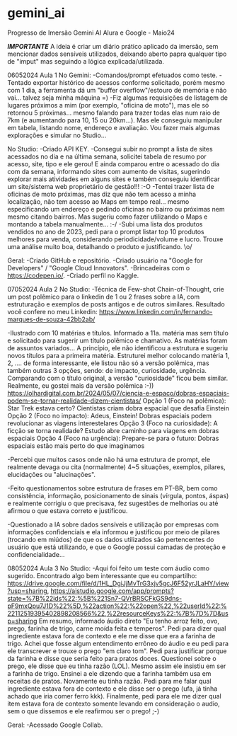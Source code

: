 # gemini_ai
Progresso de Imersão Gemini AI Alura e Google - Maio24

***IMPORTANTE***
A ideia é criar um diário prático aplicado da imersão, sem mencionar dados sensíveis utilizados, deixando aberto papra qualquer tipo de "imput" mas seguindo a lógica explicada/utilizada.


06052024 Aula 1
No Gemini:
-Comandos/prompt efetuados como teste.
-Tentado exportar histórico de acessos conforme solicitado, porém mesmo com 1 dia, a ferramenta dá um "buffer overflow"/estouro de memória e não vai... talvez seja minha máquina =)
-Fiz algumas requisições de listagem de lugares próximos a mim (por exemplo, "oficina de moto"), mas ele só retornou 5 próximas... mesmo falando para trazer todas elas num raio de 7km (e aumentando para 10, 15 ou 20km...). Mas ele conseguiu manipular em tabela, listando nome, endereço e avaliação. Vou fazer mais algumas explorações e simular no Studio...

No Studio:
-Criado API KEY.
-Consegui subir no prompt a lista de sites acessados no dia e na última semana, solicitei tabela de resumo por acesso, site, tipo e ele gerou! E ainda comparou entre o acessado do dia com da semana, informando sites com aumento de visitas, sugerindo explorar mais atividades em alguns sites e também conseguiu identificar um site/sistema web proprietário de gestão!!! :-O
-Tentei trazer lista de oficinas de moto próximas, mas diz que não tem acesso a minha localização, não tem acesso ao Maps em tempo real... mesmo especificando um endereço e pedindo oficinas no bairro ou próximas nem mesmo citando bairros. Mas sugeriu como fazer utilizando o Maps e montando a tabela manualmente... :-/
-Subi uma lista dos produtos vendidos no ano de 2023, pedi para o prompt listar top 10 produtos melhores para venda, considerando periodicidade/volume e lucro. Trouxe uma análise muito boa, detalhando o produto e justificando. \o/

Geral:
-Criado GitHub e repositório.
-Criado usuário na "Google for Developers" / "Google Cloud Innovators".
-Brincadeiras com o https://codepen.io/. 
-Criado perfil no Kaggle.

07052024 Aula 2
No Studio:
-Técnica de Few-shot Chain-of-Thought, crie um post polêmico para o linkedin de 1 ou 2 frases sobre a IA, com estruturação e exemplos de posts antigos e de outros similares. Resultado você confere no meu Linkedin:
https://www.linkedin.com/in/fernando-marques-de-souza-42bb2ab/

-Ilustrado com 10 matérias e títulos. Informado a 11a. matéria mas sem título e solicitado para sugerir um título polêmico e chamativo. As matérias foram de assuntos variados... A princípio, ele não identificou a estrutura e sugeriu novos títulos para a primeira matéria. Estruturei melhor colocando matéria 1, 2, .... de forma interessante, ele listou não só a versão polêmica, mas também outras 3 opções, sendo: de impacto, curiosidade, urgência. Comparando com o título original, a versão "curiosidade" ficou bem similar. Realmente, eu gostei mais da versão polêmica :-))
https://olhardigital.com.br/2024/05/07/ciencia-e-espaco/dobras-espaciais-podem-se-tornar-realidade-dizem-cientistas/
Opção 1 (Foco na polêmica):
Star Trek estava certo? Cientistas criam dobra espacial que desafia Einstein
Opção 2 (Foco no impacto):
Adeus, Einstein! Dobras espaciais podem revolucionar as viagens interestelares
Opção 3 (Foco na curiosidade):
A ficção se torna realidade? Estudo abre caminho para viagens em dobras espaciais
Opção 4 (Foco na urgência):
Prepare-se para o futuro: Dobras espaciais estão mais perto do que imaginamos

-Percebi que muitos casos onde não há uma estrutura de prompt, ele realmente devaga ou cita (normalmente) 4~5 situações, exemplos, pilares, elucidações ou "alucinações".

-Feito questionamentos sobre estrutura de frases em PT-BR, bem como consistência, informação, posicionamento de sinais (vírgula, pontos, áspas) e realmente corrigiu o que precisava, fez sugestões de melhorias ou até afirmou o que estava correto e justificou.

-Questionado a IA sobre dados sensíveis e utilização por empresas com informações confidenciais e ela informou e justificou por meio de pilares (trocando em miúdos) de que os dados utilizados são pertencentes do usuário que está utilizando, e que o Google possui camadas de proteção e confidencialidade...


08052024 Aula 3
No Studio:
-Aqui foi feito um teste com áudio como sugerido. Encontrado algo bem interessante que eu compartilho:
https://drive.google.com/file/d/1HL_DgiJjMvTrG3xjv5gcJ6F52yrJLaHY/view?usp=sharing, https://aistudio.google.com/app/prompts?state=%7B%22ids%22:%5B%221Sn7-QVrBRSCFkGS9dns-pF9mxQpu7J1D%22%5D,%22action%22:%22open%22,%22userId%22:%22112519395402898208566%22,%22resourceKeys%22:%7B%7D%7D&usp=sharing
Em resumo, informado áudio direto "Eu tenho arroz feito, ovo, prego, farinha de trigo, carne moída feita e temperos". Pedi para dizer qual ingrediente estava fora de contexto e ele me disse que era a farinha de trigo.
Achei que fosse algum entendimento errôneo do áudio e eu pedi para ele transcrever e trouxe o prego "em claro tom". Pedi para justificar porque da farinha e disse que seria feito para pratos doces. Questionei sobre o prego, ele disse que eu tinha razão (LOL). Mesmo assim ele insistiu em ser a farinha de trigo. Ensinei a ele dizendo que a farinha também usa em receitas de pratos. Novamente eu tinha razão. Pedi para me falar qual ingrediente estava fora de contexto e ele disse ser o prego (ufa, já tinha achado que iria comer ferro kkk). Finalmente, pedi para ele me dizer qual item estava fora de contexto somente levando em consideração o audio, sem o que dissemos e ele reafirmou ser o prego! ;-)

Geral:
-Acessado Google Collab.
